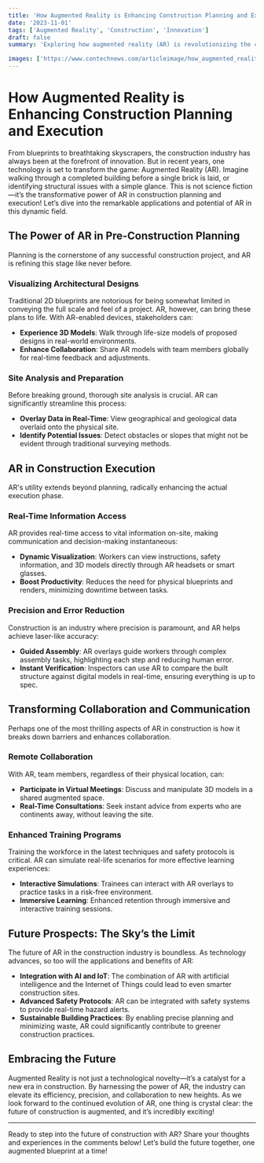 ```yaml
---
title: 'How Augmented Reality is Enhancing Construction Planning and Execution'
date: '2023-11-01'
tags: ['Augmented Reality', 'Construction', 'Innovation']
draft: false
summary: 'Exploring how augmented reality (AR) is revolutionizing the construction industry, from meticulous planning to efficient execution.'

images: ['https://www.contechnews.com/articleimage/how_augmented_reality_is_enhancing_construction_planning_and_execution.webp']
---
```


# How Augmented Reality is Enhancing Construction Planning and Execution

From blueprints to breathtaking skyscrapers, the construction industry has always been at the forefront of innovation. But in recent years, one technology is set to transform the game: Augmented Reality (AR). Imagine walking through a completed building before a single brick is laid, or identifying structural issues with a simple glance. This is not science fiction—it’s the transformative power of AR in construction planning and execution! Let’s dive into the remarkable applications and potential of AR in this dynamic field.

## The Power of AR in Pre-Construction Planning

Planning is the cornerstone of any successful construction project, and AR is refining this stage like never before.

### Visualizing Architectural Designs

Traditional 2D blueprints are notorious for being somewhat limited in conveying the full scale and feel of a project. AR, however, can bring these plans to life. With AR-enabled devices, stakeholders can:

- **Experience 3D Models**: Walk through life-size models of proposed designs in real-world environments.
- **Enhance Collaboration**: Share AR models with team members globally for real-time feedback and adjustments.

### Site Analysis and Preparation

Before breaking ground, thorough site analysis is crucial. AR can significantly streamline this process:

- **Overlay Data in Real-Time**: View geographical and geological data overlaid onto the physical site.
- **Identify Potential Issues**: Detect obstacles or slopes that might not be evident through traditional surveying methods.

## AR in Construction Execution

AR's utility extends beyond planning, radically enhancing the actual execution phase.

### Real-Time Information Access

AR provides real-time access to vital information on-site, making communication and decision-making instantaneous:

- **Dynamic Visualization**: Workers can view instructions, safety information, and 3D models directly through AR headsets or smart glasses.
- **Boost Productivity**: Reduces the need for physical blueprints and renders, minimizing downtime between tasks.

### Precision and Error Reduction

Construction is an industry where precision is paramount, and AR helps achieve laser-like accuracy:

- **Guided Assembly**: AR overlays guide workers through complex assembly tasks, highlighting each step and reducing human error.
- **Instant Verification**: Inspectors can use AR to compare the built structure against digital models in real-time, ensuring everything is up to spec.

## Transforming Collaboration and Communication

Perhaps one of the most thrilling aspects of AR in construction is how it breaks down barriers and enhances collaboration.

### Remote Collaboration

With AR, team members, regardless of their physical location, can:

- **Participate in Virtual Meetings**: Discuss and manipulate 3D models in a shared augmented space.
- **Real-Time Consultations**: Seek instant advice from experts who are continents away, without leaving the site.

### Enhanced Training Programs

Training the workforce in the latest techniques and safety protocols is critical. AR can simulate real-life scenarios for more effective learning experiences:

- **Interactive Simulations**: Trainees can interact with AR overlays to practice tasks in a risk-free environment.
- **Immersive Learning**: Enhanced retention through immersive and interactive training sessions.

## Future Prospects: The Sky’s the Limit

The future of AR in the construction industry is boundless. As technology advances, so too will the applications and benefits of AR:

- **Integration with AI and IoT**: The combination of AR with artificial intelligence and the Internet of Things could lead to even smarter construction sites.
- **Advanced Safety Protocols**: AR can be integrated with safety systems to provide real-time hazard alerts.
- **Sustainable Building Practices**: By enabling precise planning and minimizing waste, AR could significantly contribute to greener construction practices.

## Embracing the Future

Augmented Reality is not just a technological novelty—it’s a catalyst for a new era in construction. By harnessing the power of AR, the industry can elevate its efficiency, precision, and collaboration to new heights. As we look forward to the continued evolution of AR, one thing is crystal clear: the future of construction is augmented, and it’s incredibly exciting!

---

Ready to step into the future of construction with AR? Share your thoughts and experiences in the comments below! Let’s build the future together, one augmented blueprint at a time!